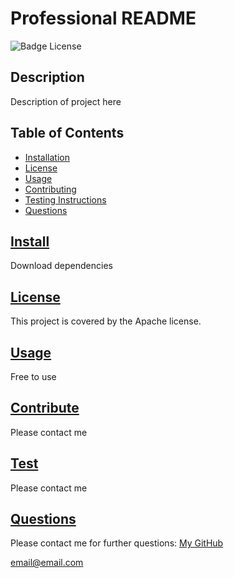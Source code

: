 # Professional README
![Badge License](https://img.shields.io/static/v1?label=license&message=Apache&color=brightgreen)

## Description
Description of project here
               
## Table of Contents
 - [Installation](#ans.toc[0])
 - [License](#ans.toc[i])
 - [Usage](#ans.toc[i])
 - [Contributing](#ans.toc[i])
 - [Testing Instructions](#ans.toc[i])
 - [Questions](#ans.toc[i])

## [Install](#install) 
Download dependencies

## [License](#license)
This project is covered by the Apache license.
          
## [Usage](#usage) 
Free to use
        
## [Contribute](#contribute) 
Please contact me

## [Test](#test) 
Please contact me
          
## [Questions](#question)
Please contact me for further questions:
[My GitHub](https://github.com/lpatino1)

[email@email.com](email@email.com)
